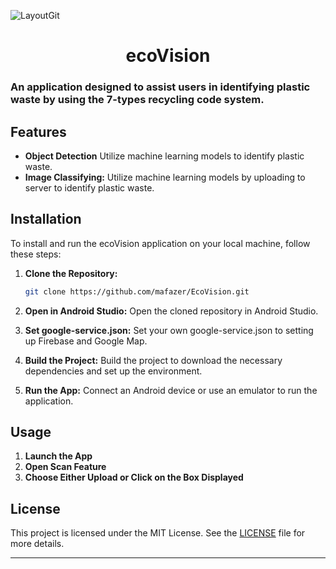 ![LayoutGit](https://github.com/mafazer/EcoVision/assets/72061647/285949ee-ff30-4163-a813-07b91b9df0ec)

<h1 align="center">ecoVision</h1>
<h3 allign="center">An application designed to assist users in identifying plastic waste by using the 7-types recycling code system.</h3>

## Features
- **Object Detection** Utilize machine learning models to identify plastic waste.
- **Image Classifying:** Utilize machine learning models by uploading to server to identify plastic waste.

## Installation
To install and run the ecoVision application on your local machine, follow these steps:
1. **Clone the Repository:**
    ```bash
    git clone https://github.com/mafazer/EcoVision.git
    ```
    
2. **Open in Android Studio:**
    Open the cloned repository in Android Studio.

3. **Set google-service.json:**
    Set your own google-service.json to setting up Firebase and Google Map.
   
4. **Build the Project:**
    Build the project to download the necessary dependencies and set up the environment.
   
5. **Run the App:**
    Connect an Android device or use an emulator to run the application.

## Usage
1. **Launch the App**
2. **Open Scan Feature**
3. **Choose Either Upload or Click on the Box Displayed**


## License
This project is licensed under the MIT License. See the [LICENSE](LICENSE) file for more details.
___
